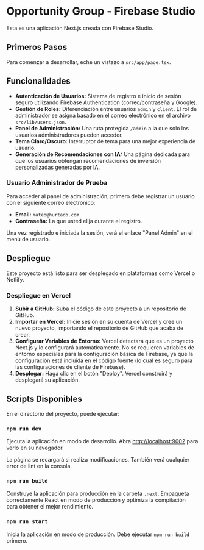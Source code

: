 # Opportunity Group - Firebase Studio

Esta es una aplicación Next.js creada con Firebase Studio.

## Primeros Pasos

Para comenzar a desarrollar, eche un vistazo a `src/app/page.tsx`.

## Funcionalidades

*   **Autenticación de Usuarios:** Sistema de registro e inicio de sesión seguro utilizando Firebase Authentication (correo/contraseña y Google).
*   **Gestión de Roles:** Diferenciación entre usuarios `admin` y `client`. El rol de administrador se asigna basado en el correo electrónico en el archivo `src/lib/users.json`.
*   **Panel de Administración:** Una ruta protegida `/admin` a la que solo los usuarios administradores pueden acceder.
*   **Tema Claro/Oscuro:** Interruptor de tema para una mejor experiencia de usuario.
*   **Generación de Recomendaciones con IA:** Una página dedicada para que los usuarios obtengan recomendaciones de inversión personalizadas generadas por IA.

### Usuario Administrador de Prueba

Para acceder al panel de administración, primero debe registrar un usuario con el siguiente correo electrónico:

*   **Email:** `mateo@hurtado.com`
*   **Contraseña:** La que usted elija durante el registro.

Una vez registrado e iniciada la sesión, verá el enlace "Panel Admin" en el menú de usuario.

## Despliegue

Este proyecto está listo para ser desplegado en plataformas como Vercel o Netlify.

### Despliegue en Vercel

1.  **Subir a GitHub:** Suba el código de este proyecto a un repositorio de GitHub.
2.  **Importar en Vercel:** Inicie sesión en su cuenta de Vercel y cree un nuevo proyecto, importando el repositorio de GitHub que acaba de crear.
3.  **Configurar Variables de Entorno:** Vercel detectará que es un proyecto Next.js y lo configurará automáticamente. No se requieren variables de entorno especiales para la configuración básica de Firebase, ya que la configuración está incluida en el código fuente (lo cual es seguro para las configuraciones de cliente de Firebase).
4.  **Desplegar:** Haga clic en el botón "Deploy". Vercel construirá y desplegará su aplicación.

## Scripts Disponibles

En el directorio del proyecto, puede ejecutar:

### `npm run dev`

Ejecuta la aplicación en modo de desarrollo.
Abra [http://localhost:9002](http://localhost:9002) para verlo en su navegador.

La página se recargará si realiza modificaciones.
También verá cualquier error de lint en la consola.

### `npm run build`

Construye la aplicación para producción en la carpeta `.next`.
Empaqueta correctamente React en modo de producción y optimiza la compilación para obtener el mejor rendimiento.

### `npm run start`

Inicia la aplicación en modo de producción. Debe ejecutar `npm run build` primero.
